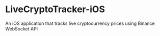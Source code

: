 # LiveCryptoTracker-iOS
An iOS application that tracks live cryptocurrency prices using Binance WebSocket API
